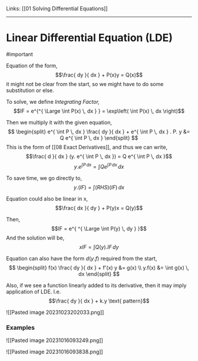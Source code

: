 Links: [[01 Solving Differential Equations]]
___
# Linear Differential Equation (LDE)
#important 

Equation of the form,
$$\frac{ dy }{ dx } + P(x)y = Q(x)$$
it might not be clear from the start, so we might have to do some substitution or else. 

To solve, we define *Integrating Factor,*
$$IF = e^{^{ \Large  \int P(x) \, dx } } = \exp\left( \int P(x) \, dx \right)$$

Then we multiply it with the given equation,
$$
\begin{split}
e^{ \int P \, dx } \frac{ dy }{ dx } + e^{ \int P \, dx } . P. y &= Q e^{ \int P \, dx  }
\end{split}
$$
This is the form of [[08 Exact Derivatives]], and thus we can write,
$$\frac{ d }{ dx }  (y. e^{ \int P \, dx }) = Q e^{ \int P \, dx }$$
$$y. e^{ \int P \, dx } = \int Q e^{ \int P \, dx } \, dx$$

To save time, we go directly to,
$$y. (IF) = \int (RHS) (IF) \, dx$$

Equation could also be linear in x,
$$\frac{ dx }{ dy } + P(y)x = Q(y)$$

Then,
$$IF = e^{ ^{ \Large \int P(y) \, dy }  }$$
And the solution will be,
$$x IF = \int Q(y). IF \, dy $$

Equation can also have the form $d(y.f)$ required from the start,
$$
\begin{split}
f(x) \frac{ dy }{ dx } + f'(x) y &= g(x) \\
y.f(x) &= \int g(x) \, dx
\end{split}
$$

Also, if we see a function linearly added to its derivative, then it may imply application of LDE.
I.e.
$$\frac{ dy }{ dx } + k.y \text{ pattern}$$

![[Pasted image 20231023202033.png]]

### Examples

![[Pasted image 20231016093249.png]]

![[Pasted image 20231016093838.png]]
